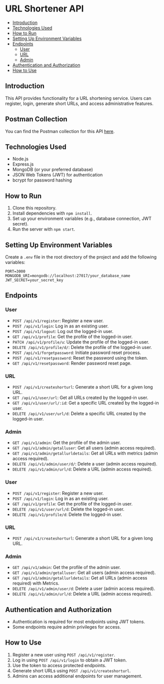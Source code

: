 # URL Shortener API

- [Introduction](#introduction)
- [Technologies Used](#technologies-used)
- [How to Run](#how-to-run)
- [Setting Up Environment Variables](#setting-up-environment-variables)
- [Endpoints](#endpoints)
  - [User](#user)
  - [URL](#url)
  - [Admin](#admin)
- [Authentication and Authorization](#authentication-and-authorization)
- [How to Use](#how-to-use)

## Introduction

This API provides functionality for a URL shortening service. Users can register, login, generate short URLs, and access administrative features.

## Postman Collection

You can find the Postman collection for this API [here](https://api.postman.com/collections/32815450-0fe62112-2c8e-4d3f-8b31-bfa15149803b?access_key=PMAT-01HXVJY6MC8G8EH8MGDDY0TXYS).

## Technologies Used

- Node.js
- Express.js
- MongoDB (or your preferred database)
- JSON Web Tokens (JWT) for authentication
- bcrypt for password hashing

## How to Run

1. Clone this repository.
2. Install dependencies with `npm install`.
3. Set up your environment variables (e.g., database connection, JWT secret).
4. Run the server with `npm start`.

## Setting Up Environment Variables

Create a `.env` file in the root directory of the project and add the following variables:

```
PORT=3000
MONGODB_URI=mongodb://localhost:27017/your_database_name
JWT_SECRET=your_secret_key
```

## Endpoints

### User

- `POST /api/v1/register`: Register a new user.
- `POST /api/v1/login`: Log in as an existing user.
- `POST /api/v1/logout`: Log out the logged-in user.
- `GET /api/v1/profile`: Get the profile of the logged-in user.
- `PATCH /api/v1/profile/u`: Update the profile of the logged-in user.
- `DELETE /api/v1/profile/d/`: Delete the profile of the logged-in user.
- `POST /api/v1/forgetpassword`: Initiate password reset process.
- `POST /api/v1/resetpassword`: Reset the password using the token.
- `GET /api/v1/resetpassword`: Render password reset page.

### URL

- `POST /api/v1/createshorturl`: Generate a short URL for a given long URL.
- `GET /api/v1/user/url`: Get all URLs created by the logged-in user.
- `GET /api/v1/user/url/:id`: Get a specific URL created by the logged-in user.
- `DELETE /api/v1/user/url/d`: Delete a specific URL created by the logged-in user.

### Admin

- `GET /api/v1/admin`: Get the profile of the admin user.
- `GET /api/v1/admin/getalluser`: Get all users (admin access required).
- `GET /api/v1/admin/getallurldetails`: Get all URLs with metrics (admin access required).
- `DELETE /api/v1/admin/user/d/`: Delete a user (admin access required).
- `DELETE /api/v1/admin/url/d`: Delete a URL (admin access required).


### User

- `POST /api/v1/register`: Register a new user.
- `POST /api/v1/login`: Log in as an existing user.
- `GET /api/v1/profile`: Get the profile of the logged-in user.
- `DELETE /api/v1/user/url/d`: Delete the logged-in user.
- `DELETE /api/v1/profile/d`: Delete the logged-in user.

### URL

- `POST /api/v1/createshorturl`: Generate a short URL for a given long URL.

### Admin

- `GET /api/v1/admin`: Get the profile of the admin user.
- `GET /api/v1/admin/getalluser`: Get all users (admin access required).
- `GET /api/v1/admin/getallurldetails`: Get all URLs (admin access required) with Metrics.
- `DELETE /api/v1/admin/user/d`: Delete a user (admin access required).
- `DELETE /api/v1/admin/url/d`: Delete a URL (admin access required).

## Authentication and Authorization

- Authentication is required for most endpoints using JWT tokens.
- Some endpoints require admin privileges for access.

## How to Use

1. Register a new user using `POST /api/v1/register`.
2. Log in using `POST /api/v1/login` to obtain a JWT token.
3. Use the token to access protected endpoints.
4. Generate short URLs using `POST /api/v1/createshorturl`.
5. Admins can access additional endpoints for user management.
